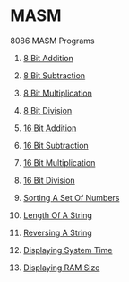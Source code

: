 # MASM
8086 MASM Programs 

1) [8 Bit Addition](https://github.com/MBadriNarayanan/MASM/blob/master/8BitAdd.asm)

2) [8 Bit Subtraction](https://github.com/MBadriNarayanan/MASM/blob/master/8BitSub.asm)

3) [8 Bit Multiplication](https://github.com/MBadriNarayanan/MASM/blob/master/8BitMul.asm)

4) [8 Bit Division](https://github.com/MBadriNarayanan/MASM/blob/master/8BitDiv.asm)

5) [16 Bit Addition](https://github.com/MBadriNarayanan/MASM/blob/master/16BitAdd.asm)

6) [16 Bit Subtraction](https://github.com/MBadriNarayanan/MASM/blob/master/16BitSub.asm)

7) [16 Bit Multiplication](https://github.com/MBadriNarayanan/MASM/blob/master/16BitMul.asm)

8) [16 Bit Division](https://github.com/MBadriNarayanan/MASM/blob/master/16BitDiv.asm)

9) [Sorting A Set Of Numbers](https://github.com/MBadriNarayanan/MASM/blob/master/Sort.asm)

10) [Length Of A String](https://github.com/MBadriNarayanan/MASM/blob/master/StringLength.asm)

11) [Reversing A String](https://github.com/MBadriNarayanan/MASM/blob/master/StringRev.asm)

12) [Displaying System Time](https://github.com/MBadriNarayanan/MASM/blob/master/SysTime.ASM)

13) [Displaying RAM Size](https://github.com/MBadriNarayanan/MASM/blob/master/RamSize.ASM)
